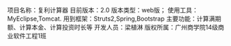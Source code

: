 项目名称：复利计算器
目前版本：2.0
版本类型：web版；
使用工具：MyEclipse,Tomcat.
用到框架：Struts2,Spring,Bootstrap
主要功能：计算满期额、计算本金、计算投资时长等
开发人员：梁植淋
版权所属：广州商学院14级商业软件工程1班

